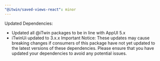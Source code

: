 ```yaml
---
"@itwin/saved-views-react": minor
---
```


Updated Dependencies:

- Updated all @iTwin packages to be in line with AppUI 5.x
- iTwinUi updated to 3.x.x
  Important Notice: These updates may cause breaking changes if consumers of this package have not yet updated to the latest versions of these dependencies. Please ensure that you have updated your dependencies to avoid any potential issues.
